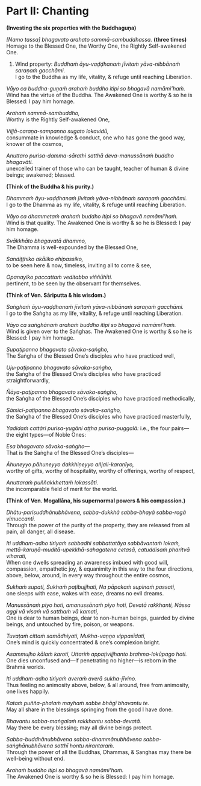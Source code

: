 # Part II: Chanting

**(Investing the six properties with the Buddhaguṇa)**

*[Namo tassa] bhagavato arahato sammā-sambuddhassa.* **(three times)**
Homage to the Blessed One, the Worthy One, the Rightly Self-awakened One.

1. Wind property:
*Buddhaṁ āyu-vaḍḍhanaṁ jīvitaṁ yāva-nibbānaṁ saraṇaṁ gacchāmi.*  
I go to the Buddha as my life, vitality, & refuge until reaching Liberation.

*Vāyo ca buddha-guṇaṁ arahaṁ buddho itipi so bhagavā namāmi’haṁ.*  
Wind has the virtue of the Buddha. The Awakened One is worthy & so he is Blessed: I pay him homage.

*Arahaṁ sammā-sambuddho,*  
Worthy is the Rightly Self-awakened One,

*Vijjā-caraṇa-sampanno sugato lokavidū,*  
consummate in knowledge & conduct, one who has gone the good way, knower of the cosmos,

*Anuttaro purisa-damma-sārathi satthā deva-manussānaṁ buddho bhagavāti.*  
unexcelled trainer of those who can be taught, teacher of human & divine beings; awakened; blessed.

**(Think of the Buddha & his purity.)**

*Dhammaṁ āyu-vaḍḍhanaṁ jīvitaṁ yāva-nibbānaṁ saraṇaṁ gacchāmi.*  
I go to the Dhamma as my life, vitality, & refuge until reaching Liberation.

*Vāyo ca dhammetaṁ arahaṁ buddho itipi so bhagavā namāmi’haṁ.*  
Wind is that quality. The Awakened One is worthy & so he is Blessed: I pay him homage.

*Svākkhāto bhagavatā dhammo,*  
The Dhamma is well-expounded by the Blessed One,

*Sandiṭṭhiko akāliko ehipassiko,*  
to be seen here & now, timeless, inviting all to come & see,

*Opanayiko paccattaṁ veditabbo viññūhīti.*  
pertinent, to be seen by the observant for themselves.

**(Think of Ven. Sāriputta & his wisdom.)**

*Saṅghaṁ āyu-vaḍḍhanaṁ jīvitaṁ yāva-nibbānaṁ saraṇaṁ gacchāmi.*  
I go to the Saṅgha as my life, vitality, & refuge until reaching Liberation.

*Vāyo ca saṅghānaṁ arahaṁ buddho itipi so bhagavā namāmi’haṁ.*  
Wind is given over to the Saṅghas. The Awakened One is worthy & so he is Blessed: I pay him homage.

*Supaṭipanno bhagavato sāvaka-saṅgho,*  
The Saṅgha of the Blessed One’s disciples who have practiced well,

*Uju-paṭipanno bhagavato sāvaka-saṅgho,*  
the Saṅgha of the Blessed One’s disciples who have practiced straightforwardly,

*Ñāya-paṭipanno bhagavato sāvaka-saṅgho,*  
the Saṅgha of the Blessed One’s disciples who have practiced methodically,

*Sāmīci-paṭipanno bhagavato sāvaka-saṅgho,*  
the Saṅgha of the Blessed One’s disciples who have practiced masterfully,

*Yadidaṁ cattāri purisa-yugāni aṭṭha purisa-puggalā:*
i.e., the four pairs—the eight types—of Noble Ones:

*Esa bhagavato sāvaka-saṅgho—*  
That is the Saṅgha of the Blessed One’s disciples—

*Āhuneyyo pāhuneyyo dakkhiṇeyyo añjali-karaṇīyo,*  
worthy of gifts, worthy of hospitality, worthy of offerings, worthy of respect,

*Anuttaraṁ puññakkhettaṁ lokassāti.*  
the incomparable field of merit for the world.

**(Think of Ven. Mogallāna, his supernormal powers & his compassion.)**

*Dhātu-parisuddhānubhāvena, sabba-dukkhā sabba-bhayā sabba-rogā vimuccanti.*  
Through the power of the purity of the property, they are released from all pain, all danger, all disease.

*Iti uddham-adho tiriyaṁ sabbadhi sabbattatāya sabbāvantaṁ lokaṁ, mettā-karuṇā-muditā-upekkhā-sahagatena cetasā, catuddisaṁ pharitvā viharati,*  
When one dwells spreading an awareness imbued with good will, compassion, empathetic joy, & equanimity in this way to the four directions, above, below, around, in every way throughout the entire cosmos,

*Sukhaṁ supati, Sukhaṁ paṭibujjhati, Na pāpakaṁ supinaṁ passati,*  
one sleeps with ease, wakes with ease, dreams no evil dreams.

*Manussānaṁ piyo hoti, amanussānaṁ piyo hoti, Devatā rakkhanti, Nāssa aggi vā visaṁ vā satthaṁ vā kamati,*  
One is dear to human beings, dear to non-human beings, guarded by divine beings, and untouched by fire, poison, or weapons.

*Tuvaṭaṁ cittaṁ samādhiyati, Mukha-vaṇṇo vippasīdati,*  
One’s mind is quickly concentrated & one’s complexion bright.

*Asammuḷho kālaṁ karoti, Uttariṁ appaṭivijjhanto brahma-lokūpago hoti.*  
One dies unconfused and—if penetrating no higher—is reborn in the Brahmā worlds.

*Iti uddham-adho tiriyaṁ averaṁ averā sukha-jīvino.*  
Thus feeling no animosity above, below, & all around, free from animosity, one lives happily.

*Kataṁ puñña-phalaṁ mayhaṁ sabbe bhāgī bhavantu te.*  
May all share in the blessings springing from the good I have done.

*Bhavantu sabba-maṅgalaṁ rakkhantu sabba-devatā.*  
May there be every blessing; may all divine beings protect.

*Sabba-buddhānubhāvena sabba-dhammānubhāvena sabba- saṅghānubhāvena sotthī hontu nirantaraṁ.*  
Through the power of all the Buddhas, Dhammas, & Sanghas may there be well-being without end.

*Arahaṁ buddho itipi so bhagavā namāmi’haṁ.*  
The Awakened One is worthy & so he is Blessed: I pay him homage.
